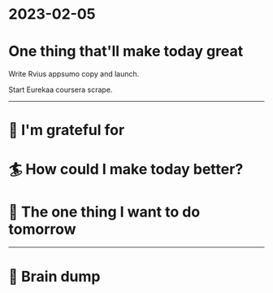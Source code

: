 # 2023-02-05

# One thing that'll make today great

Write Rvius appsumo copy and launch.

Start Eurekaa coursera scrape.

---

# 🤗 I'm grateful for


# 🏄 How could I make today better?


# 🏹 The one thing I want to do tomorrow

---

# 💭 Brain dump



